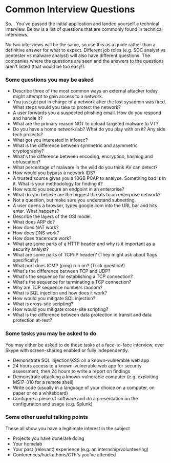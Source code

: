 # Common Interview Questions



So… You've passed the initial application and landed yourself a technical interview. Below is a list of questions that are commonly found in technical interviews.

No two interviews will be the same, so use this as a guide rather than a definitive answer for what to expect. Different job roles \(e.g. SOC analyst vs pentester vs malware analyst\) will also have different questions. The companies where the questions are seen and the answers to the questions aren't listed \(that would be too easy!\).

### Some questions you may be asked <a id="some_questions_you_may_be_asked"></a>

* Describe three of the most common ways an external attacker today might attempt to gain access to a network.
* You just got put in charge of a network after the last sysadmin was fired. What steps would you take to protect the network?
* A user forwards you a suspected phishing email. How do you respond and handle it?
* What are the primary reason NOT to upload targeted malware to VT?
* Do you have a home network/lab? What do you play with on it? Any side tech projects?
* What got you interested in infosec?
* What is the difference between symmetric and asymmetric cryptography?
* What's the difference between encoding, encryption, hashing and obfuscation?
* What percentage of malware in the wild do you think AV can detect?
* How would you bypass a network IDS?
* A trusted source gives you a 10GB PCAP to analyse. Something bad is in it. What is your methodology for finding it?
* How would you secure an endpoint in an enterprise?
* What do you believe are the biggest threats to an enterprise network?
* Not a question, but make sure you understand subnetting.
* A user opens a browser, types google.com into the URL bar and hits enter. What happens?
* Describe the layers of the OSI model.
* What does ARP do?
* How does NAT work?
* How does DNS work?
* How does traceroute work?
* What are some parts of a HTTP header and why is it important as a security analyst?
* What are some parts of TCP/IP header? \(They might ask about flags specifically\)
* What port does ICMP \(ping\) run on? \(Trick question!\)
* What's the difference between TCP and UDP?
* What's the sequence for establishing a TCP connection?
* What's the sequence for terminating a TCP connection?
* Why are TCP sequence numbers random?
* What is SQL injection and how does it work?
* How would you mitigate SQL injection?
* What is cross-site scripting?
* How would you mitigate cross-site scripting?
* What is the difference between data protection in transit and data protection at-rest?

### Some tasks you may be asked to do <a id="some_tasks_you_may_be_asked_to_do"></a>

You may either be asked to do these tasks at a face-to-face interview, over Skype with screen-sharing enabled or fully independently.

* Demonstrate SQL injection/XSS on a known-vulnerable web app
* 24 hours access to a known-vulnerable web app for security assessment, then 24 hours to write a report on findings
* Demonstrate attacking a known-vulnerable computer \(e.g. exploiting MS17-010 for a remote shell\)
* Write code \(usually in a language of your choice on a computer, on paper or on a whiteboard\)
* Configure a piece of software and do a presentation on the configuration and usage \(e.g. Splunk\)

### Some other useful talking points <a id="some_other_useful_talking_points"></a>

These all show you have a legitimate interest in the subject

* Projects you have done/are doing
* Your homelab
* Your past \(relevant\) experience \(e.g. an internship/volunteering\)
* Conferences/hackathons/CTF's you've attended

